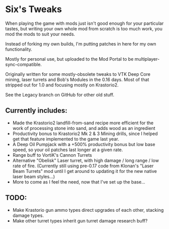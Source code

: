 # Six's Tweaks
When playing the game with mods just isn't good enough for your particular tastes, but writing your own whole mod from scratch is too much work, you mod the mods to suit your needs.

Instead of forking my own builds, I'm putting patches in here for my own functionality.

Mostly for personal use, but uploaded to the Mod Portal to be multiplayer-sync-compatible.

Originally written for some mostly-obsolete tweaks to VTK Deep Core mining, laser turrets and Bob's Modules in the 0.16 days. Most of that stripped out for 1.0 and focusing mostly on Krastorio2.

See the Legacy branch on GitHub for other old stuff.

## Currently includes:
* Made the Krastorio2 landfill-from-sand recipe more efficient for the work of processing stone into sand, and adds wood as an ingredient
* Productivity bonus to Krastorio2 Mk 2 & 3 Mining drills, since I helped get that feature implemented to the game last year.
* A Deep Oil Pumpjack with a +500% productivity bonus but low base speed, so your oil patches last longer at a given rate.
* Range buff to VortiK's Cannon Turrets
* Alternative "Obelisk" Laser turret, with high damage / long range / low rate of fire. (Currently still using pre-0.17 code from Klonan's "Laser Beam Turrets" mod until I get around to updating it for the new native laser beam styles...)
* More to come as I feel the need, now that I've set up the base...

## TODO:
* Make Krastorio gun ammo types direct upgrades of each other, stacking damage types.
* Make other turret types inherit gun turret damage research buff?
